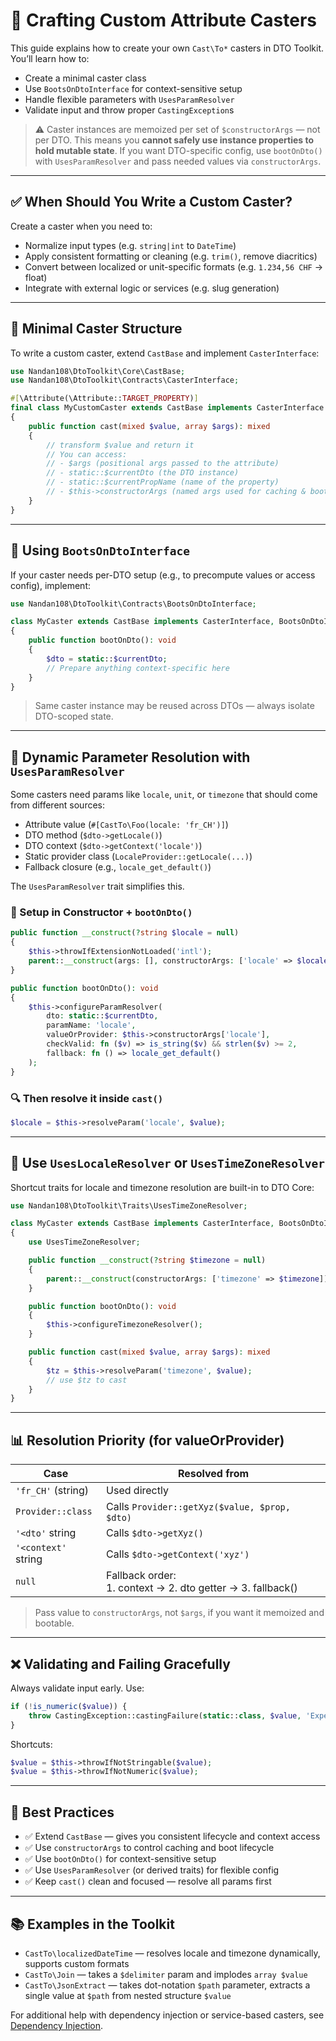 # 🧪 Crafting Custom Attribute Casters

This guide explains how to create your own `Cast\To*` casters in DTO Toolkit. You’ll learn how to:

- Create a minimal caster class
- Use `BootsOnDtoInterface` for context-sensitive setup
- Handle flexible parameters with `UsesParamResolver`
- Validate input and throw proper `CastingException`s

> ⚠️ Caster instances are memoized per set of `$constructorArgs` — not per DTO.
> This means you **cannot safely use instance properties to hold mutable state**.
> If you want DTO-specific config, use `bootOnDto()` with `UsesParamResolver` and pass needed values via `constructorArgs`.

---

## ✅ When Should You Write a Custom Caster?

Create a caster when you need to:

- Normalize input types (e.g. `string|int` to `DateTime`)
- Apply consistent formatting or cleaning (e.g. `trim()`, remove diacritics)
- Convert between localized or unit-specific formats (e.g. `1.234,56 CHF` → float)
- Integrate with external logic or services (e.g. slug generation)

---

## 🧱 Minimal Caster Structure

To write a custom caster, extend `CastBase` and implement `CasterInterface`:

```php
use Nandan108\DtoToolkit\Core\CastBase;
use Nandan108\DtoToolkit\Contracts\CasterInterface;

#[\Attribute(\Attribute::TARGET_PROPERTY)]
final class MyCustomCaster extends CastBase implements CasterInterface
{
    public function cast(mixed $value, array $args): mixed
    {
        // transform $value and return it
        // You can access:
        // - $args (positional args passed to the attribute)
        // - static::$currentDto (the DTO instance)
        // - static::$currentPropName (name of the property)
        // - $this->constructorArgs (named args used for caching & booting)
    }
}
```

---

## 🚀 Using `BootsOnDtoInterface`

If your caster needs per-DTO setup (e.g., to precompute values or access config), implement:

```php
use Nandan108\DtoToolkit\Contracts\BootsOnDtoInterface;

class MyCaster extends CastBase implements CasterInterface, BootsOnDtoInterface
{
    public function bootOnDto(): void
    {
        $dto = static::$currentDto;
        // Prepare anything context-specific here
    }
}
```

> Same caster instance may be reused across DTOs — always isolate DTO-scoped state.

---

## 🧩 Dynamic Parameter Resolution with `UsesParamResolver`

Some casters need params like `locale`, `unit`, or `timezone` that should come from different sources:

- Attribute value (`#[CastTo\Foo(locale: 'fr_CH')]`)
- DTO method (`$dto->getLocale()`)
- DTO context (`$dto->getContext('locale')`)
- Static provider class (`LocaleProvider::getLocale(...)`)
- Fallback closure (e.g., `locale_get_default()`)

The `UsesParamResolver` trait simplifies this.

### 🔧 Setup in Constructor + `bootOnDto()`

```php
public function __construct(?string $locale = null)
{
    $this->throwIfExtensionNotLoaded('intl');
    parent::__construct(args: [], constructorArgs: ['locale' => $locale]);
}

public function bootOnDto(): void
{
    $this->configureParamResolver(
        dto: static::$currentDto,
        paramName: 'locale',
        valueOrProvider: $this->constructorArgs['locale'],
        checkValid: fn ($v) => is_string($v) && strlen($v) >= 2,
        fallback: fn () => locale_get_default()
    );
}
```

### 🔍 Then resolve it inside `cast()`

```php
$locale = $this->resolveParam('locale', $value);
```

---

## 🎯 Use `UsesLocaleResolver` or `UsesTimeZoneResolver`

Shortcut traits for locale and timezone resolution are built-in to DTO Core:

```php
use Nandan108\DtoToolkit\Traits\UsesTimeZoneResolver;

class MyCaster extends CastBase implements CasterInterface, BootsOnDtoInterface
{
    use UsesTimeZoneResolver;

    public function __construct(?string $timezone = null)
    {
        parent::__construct(constructorArgs: ['timezone' => $timezone]);
    }

    public function bootOnDto(): void
    {
        $this->configureTimezoneResolver();
    }

    public function cast(mixed $value, array $args): mixed
    {
        $tz = $this->resolveParam('timezone', $value);
        // use $tz to cast
    }
}
```

---

## 📊 Resolution Priority (for valueOrProvider)

| Case                     | Resolved from                                                  |
|--------------------------|-----------------------------------------------------------------|
| `'fr_CH'` (string)       | Used directly                                                   |
| `Provider::class`        | Calls `Provider::getXyz($value, $prop, $dto)`                   |
| `'<dto'` string          | Calls `$dto->getXyz()`                                          |
| `'<context'` string      | Calls `$dto->getContext('xyz')`                                 |
| `null`                   | Fallback order:<br>1. context → 2. dto getter → 3. fallback()   |

> Pass value to `constructorArgs`, not `$args`, if you want it memoized and bootable.

---

## ❌ Validating and Failing Gracefully

Always validate input early. Use:

```php
if (!is_numeric($value)) {
    throw CastingException::castingFailure(static::class, $value, 'Expected a numeric value');
}
```

Shortcuts:

```php
$value = $this->throwIfNotStringable($value);
$value = $this->throwIfNotNumeric($value);
```

---

## 🧪 Best Practices

- ✅ Extend `CastBase` — gives you consistent lifecycle and context access
- ✅ Use `constructorArgs` to control caching and boot lifecycle
- ✅ Use `bootOnDto()` for context-sensitive setup
- ✅ Use `UsesParamResolver` (or derived traits) for flexible config
- ✅ Keep `cast()` clean and focused — resolve all params first

---

## 📚 Examples in the Toolkit

- `CastTo\localizedDateTime` — resolves locale and timezone dynamically, supports custom formats
- `CastTo\Join` — takes a `$delimiter` param and implodes `array $value`
- `CastTo\JsonExtract` — takes dot-notation `$path` parameter, extracts a single value at `$path` from nested structure `$value`

For additional help with dependency injection or service-based casters, see [Dependency Injection](DI.md).
